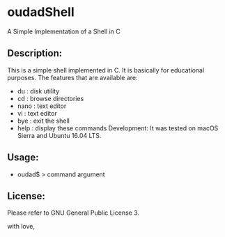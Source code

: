 # oudadShell
A Simple Implementation of a Shell in C

## Description:
This is a simple shell implemented in C. It is basically for educational purposes. The features that are available are:
- du : disk utility
- cd : browse directories
- nano : text editor
- vi : text editor
- bye : exit the shell
- help : display these commands
Development: It was tested on macOS Sierra and Ubuntu 16.04 LTS.

## Usage:
- oudad$ > command argument

## License:
Please refer to GNU General Public License 3.

with love,
